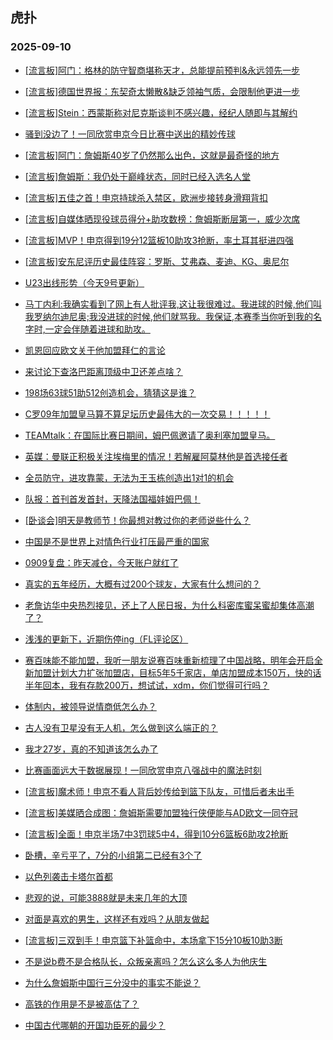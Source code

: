 ## 虎扑 
### 2025-09-10

+ [[流言板]阿门：格林的防守智商堪称天才，总能提前预判&amp;永远领先一步](https://bbs.hupu.com/634755640.html)

+ [[流言板]德国世界报：东契奇太懒散&amp;缺乏领袖气质，会限制他更进一步](https://bbs.hupu.com/634757635.html)

+ [[流言板]Stein：西蒙斯称对尼克斯谈判不感兴趣，经纪人随即与其解约](https://bbs.hupu.com/634758619.html)

+ [骚到没边了！一同欣赏申京今日比赛中送出的精妙传球](https://bbs.hupu.com/634758770.html)

+ [[流言板]阿门：詹姆斯40岁了仍然那么出色，这就是最奇怪的地方](https://bbs.hupu.com/634755160.html)

+ [[流言板]詹姆斯：我仍处于巅峰状态，同时已经入选名人堂](https://bbs.hupu.com/634757014.html)

+ [[流言板]五佳之首！申京持球杀入禁区，欧洲步接转身滑翔背扣](https://bbs.hupu.com/634759225.html)

+ [[流言板]自媒体晒现役球员得分+助攻数榜：詹姆斯断层第一，威少次席](https://bbs.hupu.com/634756373.html)

+ [[流言板]MVP！申京得到19分12篮板10助攻3抢断，率土耳其挺进四强](https://bbs.hupu.com/634759258.html)

+ [[流言板]安东尼评历史最佳阵容：罗斯、艾弗森、麦迪、KG、奥尼尔](https://bbs.hupu.com/634756318.html)

+ [U23出线形势（今天9号更新）](https://bbs.hupu.com/634754138.html)

+ [马丁内利:我确实看到了网上有人批评我,这让我很难过。我进球的时候,他们叫我罗纳尔迪尼奥;我没进球的时候,他们就骂我。我保证,本赛季当你听到我的名字时,一定会伴随着进球和助攻。](https://bbs.hupu.com/634752125.html)

+ [凯恩回应欧文关于他加盟拜仁的言论](https://bbs.hupu.com/634753378.html)

+ [来讨论下查洛巴距离顶级中卫还差点啥？](https://bbs.hupu.com/634753539.html)

+ [198场63球51助512创造机会，猜猜这是谁？](https://bbs.hupu.com/634752707.html)

+ [C罗09年加盟皇马算不算足坛历史最伟大的一次交易！！！！！](https://bbs.hupu.com/634752958.html)

+ [TEAMtalk：在国际比赛日期间，姆巴佩邀请了奥利塞加盟皇马。](https://bbs.hupu.com/634752832.html)

+ [英媒：曼联正积极关注埃梅里的情况！若解雇阿莫林他是首选接任者](https://bbs.hupu.com/634755221.html)

+ [全员防守，进攻靠蒙，无法为王玉栋创造出1对1的机会](https://bbs.hupu.com/634756469.html)

+ [队报：首刊首发首封，天降法国福娃姆巴佩！](https://bbs.hupu.com/634758383.html)

+ [[卧谈会]明天是教师节！你最想对教过你的老师说些什么？](https://bbs.hupu.com/634756528.html)

+ [中国是不是世界上对情色行业打压最严重的国家](https://bbs.hupu.com/634755660.html)

+ [0909复盘：昨天减仓，今天账户就红了](https://bbs.hupu.com/634755254.html)

+ [真实的五年经历，大概有过200个球友，大家有什么想问的？](https://bbs.hupu.com/634756456.html)

+ [老詹访华中央热烈接见，还上了人民日报，为什么科密库蜜呆蜜却集体高潮了？](https://bbs.hupu.com/634757324.html)

+ [浅浅的更新下，近期伤停ing（FL评论区）](https://bbs.hupu.com/634756747.html)

+ [赛百味能不能加盟，我听一朋友说赛百味重新梳理了中国战略，明年会开启全新加盟计划大力扩张加盟店，目标5年5千家店，单店加盟成本150万，快的话半年回本，我有存款200万，想试试，xdm，你们觉得可行吗？](https://bbs.hupu.com/634755112.html)

+ [体制内，被领导说情商低怎么办？](https://bbs.hupu.com/634757115.html)

+ [古人没有卫星没有无人机，怎么做到这么端正的？](https://bbs.hupu.com/634756430.html)

+ [我才27岁，真的不知道该怎么办了](https://bbs.hupu.com/634758499.html)

+ [比赛画面远大于数据展现！一同欣赏申京八强战中的魔法时刻](https://bbs.hupu.com/634758770.html)

+ [[流言板]魔术师！申京不看人背后妙传给到篮下队友，可惜后者未出手](https://bbs.hupu.com/634758898.html)

+ [[流言板]美媒晒合成图：詹姆斯需要加盟独行侠便能与AD欧文一同夺冠](https://bbs.hupu.com/634757140.html)

+ [[流言板]全面！申京半场7中3罚球5中4，得到10分6篮板6助攻2抢断](https://bbs.hupu.com/634758690.html)

+ [卧槽，辛亏平了，7分的小组第二已经有3个了](https://bbs.hupu.com/634759454.html)

+ [以色列袭击卡塔尔首都](https://bbs.hupu.com/634758090.html)

+ [悲观的说，可能3888就是未来几年的大顶](https://bbs.hupu.com/634756263.html)

+ [对面是喜欢的男生，这样还有戏吗？从朋友做起](https://bbs.hupu.com/634755969.html)

+ [[流言板]三双到手！申京篮下补篮命中，本场拿下15分10板10助3断](https://bbs.hupu.com/634759110.html)

+ [不是说b费不是合格队长，众叛亲离吗？怎么这么多人为他庆生](https://bbs.hupu.com/634753098.html)

+ [为什么詹姆斯中国行三分没中的事实不能说？](https://bbs.hupu.com/634759352.html)

+ [高铁的作用是不是被高估了？](https://bbs.hupu.com/634756692.html)

+ [中国古代哪朝的开国功臣死的最少？](https://bbs.hupu.com/634757871.html)


